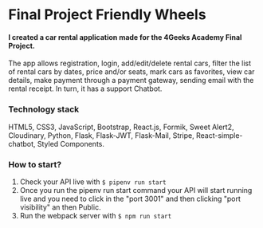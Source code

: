 # Final Project Friendly Wheels
#### I created a car rental application made for the 4Geeks Academy Final Project.
The app allows registration, login, add/edit/delete rental cars, filter the list of rental cars by dates, price and/or seats, mark cars as favorites, view car details, make payment through a payment gateway, sending email with the rental receipt. In turn, it has a support Chatbot.

### Technology stack
HTML5, CSS3, JavaScript, Bootstrap, React.js, Formik, Sweet Alert2, Cloudinary, Python, Flask, Flask-JWT, Flask-Mail, Stripe, React-simple-chatbot, Styled Components.

### How to start?
1. Check your API live with `$ pipenv run start`
2. Once you run the pipenv run start command your API will start running live and you need to click in the "port 3001" and then clicking "port visibility" an then Public.
3. Run the webpack server with `$ npm run start`





